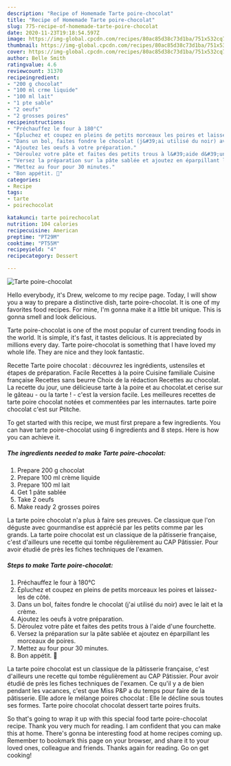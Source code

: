 ```yaml
---
description: "Recipe of Homemade Tarte poire-chocolat"
title: "Recipe of Homemade Tarte poire-chocolat"
slug: 775-recipe-of-homemade-tarte-poire-chocolat
date: 2020-11-23T19:18:54.597Z
image: https://img-global.cpcdn.com/recipes/80ac85d38c73d1ba/751x532cq70/tarte-poire-chocolat-photo-principale-de-la-recette.jpg
thumbnail: https://img-global.cpcdn.com/recipes/80ac85d38c73d1ba/751x532cq70/tarte-poire-chocolat-photo-principale-de-la-recette.jpg
cover: https://img-global.cpcdn.com/recipes/80ac85d38c73d1ba/751x532cq70/tarte-poire-chocolat-photo-principale-de-la-recette.jpg
author: Belle Smith
ratingvalue: 4.6
reviewcount: 31370
recipeingredient:
- "200 g chocolat"
- "100 ml crme liquide"
- "100 ml lait"
- "1 pte sable"
- "2 oeufs"
- "2 grosses poires"
recipeinstructions:
- "Préchauffez le four à 180°C"
- "Épluchez et coupez en pleins de petits morceaux les poires et laissez-les de côté."
- "Dans un bol, faites fondre le chocolat (j&#39;ai utilisé du noir) avec le lait et la crème."
- "Ajoutez les oeufs à votre préparation."
- "Déroulez votre pâte et faites des petits trous à l&#39;aide d&#39;une fourchette."
- "Versez la préparation sur la pâte sablée et ajoutez en éparpillant les morceaux de poires."
- "Mettez au four pour 30 minutes."
- "Bon appétit. 🧡"
categories:
- Recipe
tags:
- tarte
- poirechocolat

katakunci: tarte poirechocolat 
nutrition: 104 calories
recipecuisine: American
preptime: "PT29M"
cooktime: "PT55M"
recipeyield: "4"
recipecategory: Dessert

---
```



![Tarte poire-chocolat](https://img-global.cpcdn.com/recipes/80ac85d38c73d1ba/751x532cq70/tarte-poire-chocolat-photo-principale-de-la-recette.jpg)

Hello everybody, it's Drew, welcome to my recipe page. Today, I will show you a way to prepare a distinctive dish, tarte poire-chocolat. It is one of my favorites food recipes. For mine, I'm gonna make it a little bit unique. This is gonna smell and look delicious.

Tarte poire-chocolat is one of the most popular of current trending foods in the world. It is simple, it's fast, it tastes delicious. It is appreciated by millions every day. Tarte poire-chocolat is something that I have loved my whole life. They are nice and they look fantastic.

Recette Tarte poire chocolat : découvrez les ingrédients, ustensiles et étapes de préparation. Facile Recettes à la poire Cuisine familiale Cuisine française Recettes sans beurre Choix de la rédaction Recettes au chocolat. La recette du jour, une délicieuse tarte à la poire et au chocolat.et cerise sur le gâteau - ou la tarte ! - c&#39;est la version facile. Les meilleures recettes de tarte poire chocolat notées et commentées par les internautes. tarte poire chocolat c&#39;est sur Ptitche.


To get started with this recipe, we must first prepare a few ingredients. You can have tarte poire-chocolat using 6 ingredients and 8 steps. Here is how you can achieve it.

<!--inarticleads1-->

##### The ingredients needed to make Tarte poire-chocolat:

1. Prepare 200 g chocolat
1. Prepare 100 ml crème liquide
1. Prepare 100 ml lait
1. Get 1 pâte sablée
1. Take 2 oeufs
1. Make ready 2 grosses poires


La tarte poire chocolat n&#39;a plus à faire ses preuves. Ce classique que l&#39;on déguste avec gourmandise est apprécié par les petits comme par les grands. La tarte poire chocolat est un classique de la pâtisserie française, c&#39;est d&#39;ailleurs une recette qui tombe régulièrement au CAP Pâtissier. Pour avoir étudié de près les fiches techniques de l&#39;examen. 

<!--inarticleads2-->

##### Steps to make Tarte poire-chocolat:

1. Préchauffez le four à 180°C
1. Épluchez et coupez en pleins de petits morceaux les poires et laissez-les de côté.
1. Dans un bol, faites fondre le chocolat (j&#39;ai utilisé du noir) avec le lait et la crème.
1. Ajoutez les oeufs à votre préparation.
1. Déroulez votre pâte et faites des petits trous à l&#39;aide d&#39;une fourchette.
1. Versez la préparation sur la pâte sablée et ajoutez en éparpillant les morceaux de poires.
1. Mettez au four pour 30 minutes.
1. Bon appétit. 🧡


La tarte poire chocolat est un classique de la pâtisserie française, c&#39;est d&#39;ailleurs une recette qui tombe régulièrement au CAP Pâtissier. Pour avoir étudié de près les fiches techniques de l&#39;examen. Ce qu&#39;il y a de bien pendant les vacances, c&#39;est que Miss P&amp;P a du temps pour faire de la pâtisserie. Elle adore le mélange poires chocolat : Elle le décline sous toutes ses formes. Tarte poire chocolat chocolat dessert tarte poires fruits. 

So that's going to wrap it up with this special food tarte poire-chocolat recipe. Thank you very much for reading. I am confident that you can make this at home. There's gonna be interesting food at home recipes coming up. Remember to bookmark this page on your browser, and share it to your loved ones, colleague and friends. Thanks again for reading. Go on get cooking!

